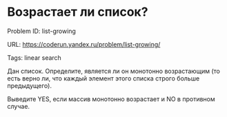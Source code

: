 # Возрастает ли список?

Problem ID: list-growing

URL: https://coderun.yandex.ru/problem/list-growing/

Tags: linear search

Дан список. Определите, является ли он монотонно возрастающим (то есть верно ли, что каждый элемент этого списка строго больше предыдущего).

Выведите YES, если массив монотонно возрастает и NO в противном случае.

